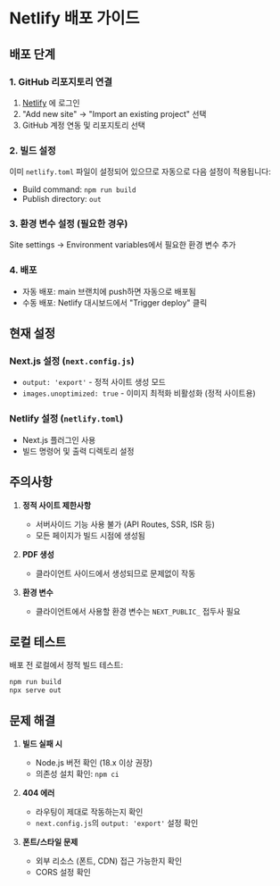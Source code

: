 # Netlify 배포 가이드

## 배포 단계

### 1. GitHub 리포지토리 연결
1. [Netlify](https://www.netlify.com) 에 로그인
2. "Add new site" → "Import an existing project" 선택
3. GitHub 계정 연동 및 리포지토리 선택

### 2. 빌드 설정
이미 `netlify.toml` 파일이 설정되어 있으므로 자동으로 다음 설정이 적용됩니다:
- Build command: `npm run build`
- Publish directory: `out`

### 3. 환경 변수 설정 (필요한 경우)
Site settings → Environment variables에서 필요한 환경 변수 추가

### 4. 배포
- 자동 배포: main 브랜치에 push하면 자동으로 배포됨
- 수동 배포: Netlify 대시보드에서 "Trigger deploy" 클릭

## 현재 설정

### Next.js 설정 (`next.config.js`)
- `output: 'export'` - 정적 사이트 생성 모드
- `images.unoptimized: true` - 이미지 최적화 비활성화 (정적 사이트용)

### Netlify 설정 (`netlify.toml`)
- Next.js 플러그인 사용
- 빌드 명령어 및 출력 디렉토리 설정

## 주의사항

1. **정적 사이트 제한사항**
   - 서버사이드 기능 사용 불가 (API Routes, SSR, ISR 등)
   - 모든 페이지가 빌드 시점에 생성됨

2. **PDF 생성**
   - 클라이언트 사이드에서 생성되므로 문제없이 작동

3. **환경 변수**
   - 클라이언트에서 사용할 환경 변수는 `NEXT_PUBLIC_` 접두사 필요

## 로컬 테스트

배포 전 로컬에서 정적 빌드 테스트:
```bash
npm run build
npx serve out
```

## 문제 해결

1. **빌드 실패 시**
   - Node.js 버전 확인 (18.x 이상 권장)
   - 의존성 설치 확인: `npm ci`

2. **404 에러**
   - 라우팅이 제대로 작동하는지 확인
   - `next.config.js`의 `output: 'export'` 설정 확인

3. **폰트/스타일 문제**
   - 외부 리소스 (폰트, CDN) 접근 가능한지 확인
   - CORS 설정 확인